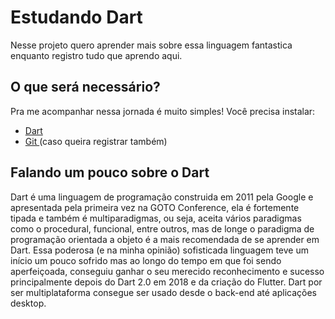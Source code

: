 # Estudando Dart

Nesse projeto quero aprender mais sobre essa linguagem fantastica enquanto registro tudo que aprendo aqui.

## O que será necessário?

Pra me acompanhar nessa jornada é muito simples! Você precisa instalar:

- [Dart](https://dart.dev/)
- [Git ](https://git-scm.com/)(caso queira registrar também)

## Falando um pouco sobre o Dart

Dart é uma linguagem de programação construida em 2011 pela Google e apresentada pela primeira vez na GOTO Conference, ela é fortemente tipada e também é multiparadigmas, ou seja, aceita vários paradigmas como o procedural, funcional, entre outros, mas de longe o paradigma de programação orientada a objeto é a mais recomendada de se aprender em Dart. Essa poderosa (e na minha opinião) sofisticada linguagem teve um início um pouco sofrido mas ao longo do tempo em que foi sendo aperfeiçoada, conseguiu ganhar o seu merecido reconhecimento e sucesso principalmente depois do Dart 2.0 em 2018 e da criação do Flutter. Dart por ser multiplataforma consegue ser usado desde o back-end até aplicações desktop.

